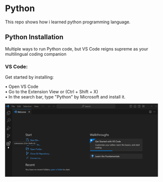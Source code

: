 # Python

This repo shows how i learned python programming language.

## Python Installation

Multiple ways to run Python code, but VS Code reigns supreme as your multilingual coding companion

### VS Code:
Get started by installing:

• Open VS Code  
• Go to the Extension View or (Ctrl + Shift + X)  
• In the search bar, type "Python" by Microsoft and install it.  
  
![](Asset/python-extension-install.gif)  
